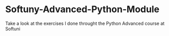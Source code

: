# Softuny-Advanced-Python-Module
Take a look at the exercises I done throught the Python Advanced course at Softuni
